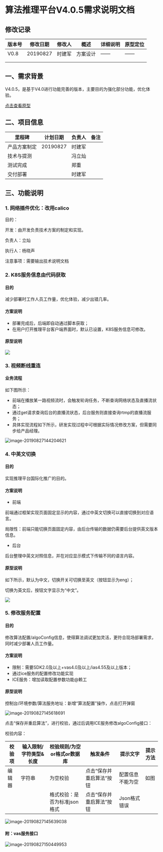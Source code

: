 # 算法推理平台V4.0.5需求说明文档



## 修改记录

| 版本号 | 修改日期 | 修改人 | 概述     | 详细说明 | 原型定位 |
| ------ | -------- | ------ | -------- | -------- | -------- |
| V0.8   | 20190827 | 时建军 | 方案设计 | ——       | ——       |
|        |          |        |          |          |          |
|        |          |        |          |          |          |



## 一、需求背景

V4.0.5，是基于V4.0进行功能完善的版本，主要目的为强化部分功能，优化体验。

[点击查看原型](https://release1024.oss-ap-southeast-1.aliyuncs.com/prototype/%E6%8E%A8%E7%90%86%E5%B9%B3%E5%8F%B0/%E7%AE%97%E6%B3%95%E6%8E%A8%E7%90%86%E5%B9%B3%E5%8F%B0%C2%B74.0.5/index.html)



## 二、项目信息

| 里程碑       | 计划日期 | 负责人 | 备注 |
| ------------ | -------- | ------ | ---- |
| 产品方案制定 | 20190827 | 时建军 |      |
| 技术与提测   |          | 冯立灿 |      |
| 测试完成     |          | 郑重   |      |
| 交付部署     |          | 时建军 |      |



## 三、功能说明

### 1. 网络插件优化：改用calico

目的：

开发：由开发负责技术方案的制定和实现。

负责人：立灿

执行人：杨晓声

注意事项：需要输出技术说明文档



### 2. K8S服务信息由代码获取

#### 目的

减少部署时工作人员工作量，优化体验，减少出错几率。

#### 方案说明

- 部署完成后，后端即自动通过脚本获取；
- 在用户打开推理平台客户端界面时，默认已设置，K8S服务信息可修改。

#### 原型说明

![](http://mark-pic.oss-ap-southeast-1.aliyuncs.com/2019-08-27-071605.jpg)

### 3. 视频断线重连

#### 业务流程

如下图所示：

- 前端在播放某一路视频流时，会触发轮询任务，不断查询网络状态及直播流状态；
- 通过get请求查询后台的直播流状态，后台服务则直接查询rtmp的直播流服务；
- 具体实现流程如下所示，研发实现过程中可根据实际情况修改方案，但需要同步给产品经理。

![image-20190827144204621](http://mark-pic.oss-ap-southeast-1.aliyuncs.com/2019-08-27-064206.png)



### 4. 中英文切换

#### 目的

实现推理平台国际化推广的目的。

#### 方案说明

- 前端

前端通过框架实现页面固定显示的内容，通过中英文切换可以直接切换到对应语言。

局限性：前端只能切换页面固定内容，由后台传输的数据仍需要后台提供英文版本信息。

- 后台

后台整理中英文对照信息，并在对应显示模式下传输不同的语言内容。

#### 原型说明

如下所示，默认为中文，切换开关可切换至英文（按钮显示为eng）；

切换为英文后，按钮文字显示为“中文”。

![](http://mark-pic.oss-ap-southeast-1.aliyuncs.com/2019-08-27-071230.jpg)



### 5. 修改服务配置

#### 目的

修改算法配置/algoConfig信息，使得算法调试更加灵活，更符合现场部署需求，同时减少部署人员工作量。

#### 方案说明

- 限制：需要SDK2.0及以上+vas4.0及以上/ias4.55及以上版本；
- 通过ice服务的配置修改功能实现
- ICE服务：增加读取配置参数功能@赖工

#### 原型说明

控制台/环境参数/算法服务地址：新增“算法配置”操作，点击打开弹窗

![image-20190827145618691](http://mark-pic.oss-ap-southeast-1.aliyuncs.com/2019-08-27-065620.png)

点击“保存并重启算法”，进行校验，通过后调用ICE服务修改algoConfig接口：

校验内容：

| 校验项 | 输入限制/字符类型&长度 | 校验规则/为空or格式or数据库  | 触发条件                 | 提示文字         | 提示方法 |
| ------ | ---------------------- | ---------------------------- | ------------------------ | ---------------- | -------- |
| 编辑器 | 字符串                 | 为空校验                     | 点击“保存并重启算法”按钮 | 配置信息不能为空 | 如图     |
|        |                        | 格式校验：是否为标准json格式 | 点击“保存并重启算法”按钮 | Json格式错误     |          |

![image-20190827145639038](http://mark-pic.oss-ap-southeast-1.aliyuncs.com/2019-08-27-065947.jpg)

#### 附：vas服务接口

![image-20190827150449953](http://mark-pic.oss-ap-southeast-1.aliyuncs.com/2019-08-27-070451.png)